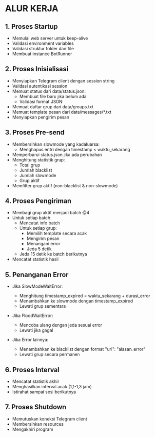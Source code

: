 # ALUR KERJA

## 1. Proses Startup
- Memulai web server untuk keep-alive
- Validasi environment variables
- Validasi struktur folder dan file
- Membuat instance BotRunner

## 2. Proses Inisialisasi
- Menyiapkan Telegram client dengan session string
- Validasi autentikasi session
- Memuat status dari data/status.json:
  * Membuat file baru jika belum ada
  * Validasi format JSON
- Memuat daftar grup dari data/groups.txt
- Memuat template pesan dari data/messages/*.txt
- Menyiapkan pengirim pesan

## 3. Proses Pre-send
- Membersihkan slowmode yang kadaluarsa:
  * Menghapus entri dengan timestamp < waktu_sekarang
- Memperbarui status.json jika ada perubahan
- Menghitung statistik grup:
  * Total grup
  * Jumlah blacklist
  * Jumlah slowmode
  * Grup aktif
- Memfilter grup aktif (non-blacklist & non-slowmode)

## 4. Proses Pengiriman
- Membagi grup aktif menjadi batch @4
- Untuk setiap batch:
  * Mencatat info batch
  * Untuk setiap grup:
    - Memilih template secara acak
    - Mengirim pesan
    - Menangani error
    - Jeda 5 detik
  * Jeda 15 detik ke batch berikutnya
- Mencatat statistik hasil

## 5. Penanganan Error
- Jika SlowModeWaitError:
  * Menghitung timestamp_expired = waktu_sekarang + durasi_error
  * Menambahkan ke slowmode dengan timestamp_expired
  * Lewati grup sementara

- Jika FloodWaitError:
  * Mencoba ulang dengan jeda sesuai error
  * Lewati jika gagal

- Jika Error lainnya:
  * Menambahkan ke blacklist dengan format "url": "alasan_error"
  * Lewati grup secara permanen

## 6. Proses Interval
- Mencatat statistik akhir
- Menghasilkan interval acak (1,1-1,3 jam)
- Istirahat sampai sesi berikutnya

## 7. Proses Shutdown
- Memutuskan koneksi Telegram client
- Membersihkan resources
- Mengakhiri program